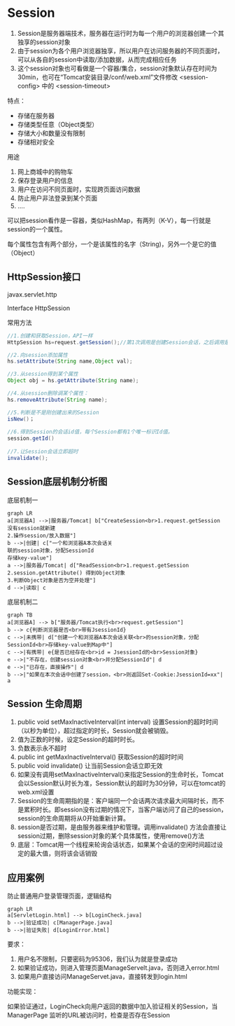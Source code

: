 # Session

1. Session是服务器端技术，服务器在运行时为每一个用户的浏览器创建一个其独享的session对象
2. 由于session为各个用户浏览器独享，所以用户在访问服务器的不同页面时，可以从各自的session中读取/添加数据，从而完成相应任务
3. 这个session对象也可看做是一个容器/集合，session对象默认存在时间为30min，也可在“Tomcat安装目录/conf/web.xml”文件修改 &lt;session-config> 中的 &lt;session-timeout>

特点：

* 存储在服务器
* 存储类型任意（Object类型）
* 存储大小和数量没有限制
* 存储相对安全

用途

1. 网上商城中的购物车
2. 保存登录用户的信息
3. 用户在访问不同页面时，实现跨页面访问数据
4. 防止用户非法登录到某个页面
5. ....

可以把session看作是一容器，类似HashMap，有两列（K-V），每一行就是session的一个属性。

每个属性包含有两个部分，一个是该属性的名字（String)，另外一个是它的值（Object）



## HttpSession接口

javax.servlet.http

Interface HttpSession

常用方法

```java
//1.创建和获取Session，API一样
HttpSession hs=request.getSession();//第1次调用是创建Session会话，之后调用是获取创建好的Session对象

//2.向session添加属性
hs.setAttribute(String name,Object val);

//3.从session得到某个属性
Object obj = hs.getAttribute(String name);

//4.从session删除调某个属性：
hs.removeAttribute(String name);

//5.判断是不是刚创建出来的Session
isNew()；
    
//6.得到Session的会话id值，每个Session都有1个唯一标识Id值。
session.getId()
    
//7.让Session会话立即超时
invalidate();
```



## Session底层机制分析图

底层机制一

```mermaid
graph LR
a[浏览器A] -->|服务器/Tomcat| b["CreateSession<br>1.request.getSession
没有session就新建
2.操作session/放入数据"]
b -->|创建| c["一个和浏览器A本次会话关
联的session对象，分配SessionId
存储key-value"]
a -->|服务器/Tomcat| d["ReadSession<br>1.request.getSession
2.session.getAttribute() 得到Object对象
3.判断Object对象是否为空并处理"]
d -->|读取| c
```

底层机制二

```mermaid
graph TB
a[浏览器A] --> b["服务器/Tomcat执行<br>request.getSession"]
b --> c{判断浏览器是否<br>带有JsessionId}
c -->|未携带| d["创建一个和浏览器A本次会话关联<br>的session对象，分配SessionId<br>存储key-value到Map中"]
c -->|有携带| e{是否已经存在<br>id = JsessionId的<br>Session对象}
e -->|"不存在，创建session对象<br>并分配SessionId"| d
e -->|"已存在，直接操作"| d
b -->|"如果在本次会话中创建了session，<br>则返回Set-Cookie:JsessionId=xx"| a
```

## Session 生命周期

1. public void setMaxInactiveInterval(int interval) 设置Session的超时时间（以秒为单位），超过指定的时长，Session就会被销毁。
2. 值为正数的时候，设定Session的超时时长。
3. 负数表示永不超时
4. public int getMaxInactiveInterval() 获取Session的超时时间
5. public void invalidate() 让当前Session会话立即无效
6. 如果没有调用setMaxInactiveInterval()来指定Session的生命时长，Tomcat会以Session默认时长为准，Session默认的超时为30分钟，可以在tomcat的web.xml设置
7. Session的生命周期指的是：客户端同一个会话两次请求最大间隔时长，而不是累积时长。即session没有过期的情况下，当客户端访问了自己的session，session的生命周期将从0开始重新计算。
8. session是否过期，是由服务器来维护和管理。调用invalidate() 方法会直接让session过期，删除session对象的某个具体属性，使用remove()方法
9. 底层：Tomcat用一个线程来轮询会话状态，如果某个会话的空闲时间超过设定的最大值，则将该会话销毁

## 应用案例

防止普通用户登录管理页面，逻辑结构

```mermaid
graph LR
a[ServletLogin.html] --> b[LoginCheck.java]
b -->|验证成功| c[ManagerPage.java]
b -->|验证失败| d[LoginError.html]
```

要求：

1. 用户名不限制，只要密码为95306，我们认为就是登录成功
2. 如果验证成功，则进入管理页面ManageServelt.java，否则进入error.html
3. 如果用户直接访问ManageServet.java，直接转发到login.html

功能实现：

如果验证通过，LoginCheck向用户返回的数据中加入验证相关的Session，当 ManagerPage 监听的URL被访问时，检查是否存在Session

